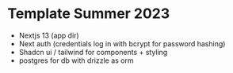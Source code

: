 # Template Summer 2023

- Nextjs 13 (app dir)
- Next auth (credentials log in with bcrypt for password hashing)
- Shadcn ui / tailwind for components + styling
- postgres for db with drizzle as orm
